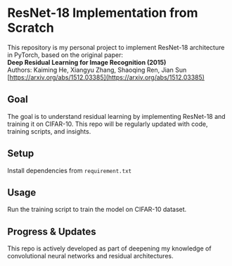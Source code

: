 # ResNet-18 Implementation from Scratch

This repository is my personal project to implement ResNet-18 architecture in PyTorch, based on the original paper: </br>
**Deep Residual Learning for Image Recognition (2015)**  </br>
Authors: Kaiming He, Xiangyu Zhang, Shaoqing Ren, Jian Sun  </br>
[https://arxiv.org/abs/1512.03385](https://arxiv.org/abs/1512.03385)

## Goal
The goal is to understand residual learning by implementing ResNet-18 and training it on CIFAR-10. This repo will be regularly updated with code, training scripts, and insights.

## Setup
Install dependencies from `requirement.txt`

## Usage
Run the training script to train the model on CIFAR-10 dataset.

## Progress & Updates
This repo is actively developed as part of deepening my knowledge of convolutional neural networks and residual architectures.

